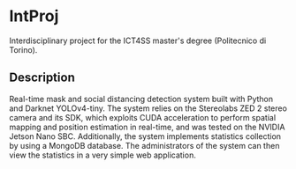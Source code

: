 # IntProj

Interdisciplinary project for the ICT4SS master's degree (Politecnico di Torino).

## Description

Real-time mask and social distancing detection system built with Python and Darknet YOLOv4-tiny. The system relies on the Stereolabs ZED 2 stereo camera and its SDK, 
which exploits CUDA acceleration to perform spatial mapping and position estimation in real-time, and was tested on the NVIDIA Jetson Nano SBC. Additionally, the system implements statistics collection by using a MongoDB database. The administrators of the system can then view the statistics in a very simple web application.